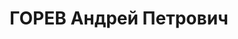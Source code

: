 ---
title: ГОРЕВ Андрей Петрович
description: народився 1903 у м. Сормово Балахнинського пов. Нижегородської губ. Росіянин,
  з робітників, освіта вища, член ВЛКСМ з 1919 р., член ВКП(б) з 1921 р. Проживав
  у Харкові. Завідувач відділу керівних парторганів Харківського обкому КП(б)У. Заарештований
  _01.11.1937_ р. як член антирад. терористичної шкідницької організації (статті 54-7,
  54-8, 54-11 КК УРСР) і військовою колегією Верховного Суду СРСР _30.12.1937_ р.
  засуджений до розстрілу з конфіскацією особистого майна. Розстріляний _31.12.1937_
  р. у Харкові. Реабілітований _17.09.1955_ р.
---